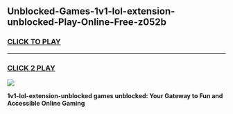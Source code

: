 
## Unblocked-Games-1v1-lol-extension-unblocked-Play-Online-Free-z052b
<h3>
<a href="https://premium76.site?title=1v1-lol-extension-unblocked&ref=26A">CLICK TO PLAY</a></h3>
<hr>

<h3>
<a href="https://premium76.site?title=1v1-lol-extension-unblocked&ref=26A">CLICK 2 PLAY</a>
  
</h3>

<a href="https://premium76.site?title=1v1-lol-extension-unblocked&ref=26A"><img src="https://clearcache.store/games.png"></a>


**1v1-lol-extension-unblocked games unblocked: Your Gateway to Fun and Accessible Online Gaming**
